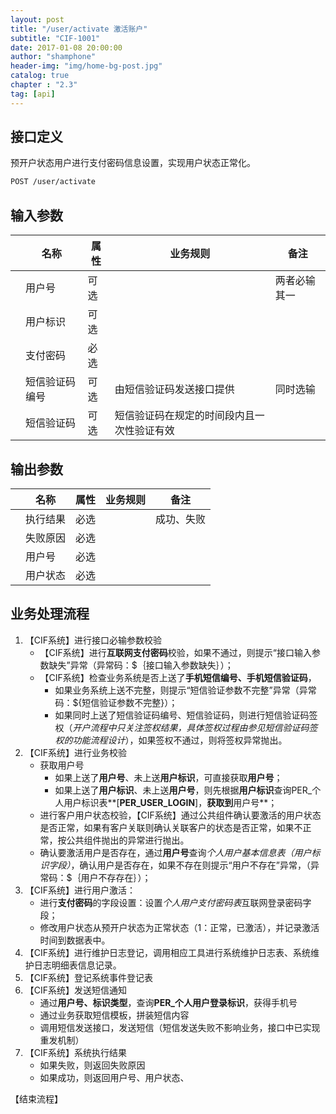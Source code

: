 ```yaml
---
layout: post 
title: "/user/activate 激活账户"  
subtitle: "CIF-1001"  
date: 2017-01-08 20:00:00  
author: "shamphone"  
header-img: "img/home-bg-post.jpg"  
catalog: true  
chapter : "2.3"
tag: [api]  
---
```


## 接口定义

预开户状态用户进行支付密码信息设置，实现用户状态正常化。

```html
POST /user/activate
```

## 输入参数

|              |  名称                                                    | 属性         | 业务规则                                   |   备注       |
|--------------|----------------------------------------------------------|--------------|--------------------------------------------|--------------|
|              | 用户号                                                   | 可选         |                                            | 两者必输其一 |
|              | 用户标识                                                 | 可选         |                                            |              |
|              | 支付密码                                                 | 必选         |                                            |              |
|              | 短信验证码编号                                           | 可选         | 由短信验证码发送接口提供                   | 同时选输     |
|              | 短信验证码                                               | 可选         | 短信验证码在规定的时间段内且一次性验证有效 |              |

## 输出参数

|              |  名称                                                    | 属性         | 业务规则                                   |   备注       |
|--------------|----------------------------------------------------------|--------------|--------------------------------------------|--------------|
|              | 执行结果                                                 | 必选         |                                            | 成功、失败   |
|              | 失败原因                                                 | 必选         |                                            |              |
|              | 用户号                                                   | 必选         |                                            |              |
|              | 用户状态                                                 | 必选         |                                            |              |

## 业务处理流程

1. 【CIF系统】进行接口必输参数校验  
    - 【CIF系统】进行**互联网支付密码**校验，如果不通过，则提示“接口输入参数缺失”异常（异常码：\$｛接口输入参数缺失｝）；  
    - 【CIF系统】检查业务系统是否上送了**手机短信编号、手机短信验证码**，
        - 如果业务系统上送不完整，则提示“短信验证参数不完整”异常（异常码：\${短信验证参数不完整}）；
        - 如果同时上送了短信验证码编号、短信验证码，则进行短信验证码签权（*开户流程中只关注签权结果，具体签权过程由参见短信验证码签权的功能流程设计*），如果签权不通过，则将签权异常抛出。  
2. 【CIF系统】进行业务校验  
    - 获取用户号  
        - 如果上送了**用户号**、未上送**用户标识**，可直接获取**用户号**；  
        - 如果上送了**用户标识**、未上送**用户号**，则先根据**用户标识**查询PER_个人用户标识表**[**PER_USER_LOGIN**]，**获取到**用户号**；  
    - 进行客户用户状态校验，【CIF系统】通过公共组件确认要激活的用户状态是否正常，如果有客户关联则确认关联客户的状态是否正常，如果不正常，按公共组件抛出的异常进行抛出。
    - 确认要激活用户是否存在，通过**用户号**查询*个人用户基本信息表（用户标识字段）*，确认用户是否存在，如果不存在则提示“用户不存在”异常，（异常码：\$｛用户不存存在｝）；  
3. 【CIF系统】进行用户激活：  
    - 进行**支付密码**的字段设置：设置*个人用户支付密码表*互联网登录密码字段；  
    - 修改用户状态从预开户状态为正常状态（1：正常，已激活），并记录激活时间到数据表中。  
4. 【CIF系统】进行维护日志登记，调用相应工具进行系统维护日志表、系统维护日志明细表信息记录。
5. 【CIF系统】登记系统事件登记表  
6. 【CIF系统】发送短信通知  
    - 通过**用户号、标识类型**，查询**PER_个人用户登录标识**，获得手机号  
    - 通过业务获取短信模板，拼装短信内容
    - 调用短信发送接口，发送短信（短信发送失败不影响业务，接口中已实现重发机制）
7. 【CIF系统】系统执行结果  
    - 如果失败，则返回失败原因  
    - 如果成功，则返回用户号、用户状态、  

【结束流程】

